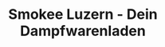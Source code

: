 ---
title: "Smokee Luzern - Dein Dampfwarenladen"
url: /luzern/smokee-luzern-dein-dampfwarenladen/
shop: Tabak
---